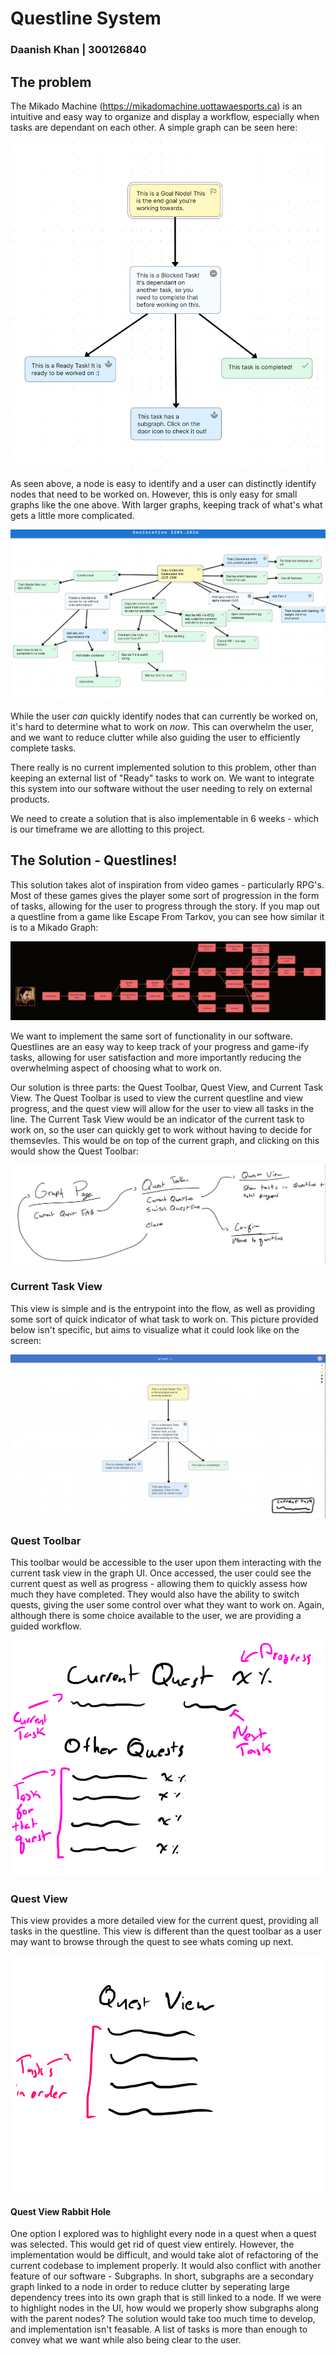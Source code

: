 # Questline System

### Daanish Khan | 300126840

## The problem

The Mikado Machine (https://mikadomachine.uottawaesports.ca) is an intuitive and easy way to organize and display a workflow, especially when tasks are dependant on each other. A simple graph can be seen here:

<img src="simplegraph.png" alt="Simple Graph" width="600" />

As seen above, a node is easy to identify and a user can distinctly identify nodes that need to be worked on. However, this is only easy for small graphs like the one above. With larger graphs, keeping track of what's what gets a little more complicated.

<img src="complicatedgraph.png" alt="Complex Graph" />

While the user *can* quickly identify nodes that can currently be worked on, it's hard to determine what to work on *now*. This can overwhelm the user, and we want to reduce clutter while also guiding the user to efficiently complete tasks.

There really is no current implemented solution to this problem, other than keeping an external list of "Ready" tasks to work on. We want to integrate this system into our software without the user needing to rely on external products. 

We need to create a solution that is also implementable in 6 weeks - which is our timeframe we are allotting to this project.

## The Solution - Questlines!

This solution takes alot of inspiration from video games - particularly RPG's. Most of these games gives the player some sort of progression in the form of tasks, allowing for the user to progress through the story. If you map out a questline from a game like Escape From Tarkov, you can see how similar it is to a Mikado Graph:

<img src="videogamequest.jpg" alt="EFT Questline" />

We want to implement the same sort of functionality in our software. Questlines are an easy way to keep track of your progress and game-ify tasks, allowing for user satisfaction and more importantly reducing the overwhelming aspect of choosing what to work on.

Our solution is three parts: the Quest Toolbar, Quest View, and Current Task View. The Quest Toolbar is used to view the current questline and view progress, and the quest view will allow for the user to view all tasks in the line. The Current Task View would be an indicator of the current task to work on, so the user can quickly get to work without having to decide for themsevles. This would be on top of the current graph, and clicking on this would show the Quest Toolbar:

![Questline Breadboard](./breadboard.png)

### Current Task View

This view is simple and is the entrypoint into the flow, as well as providing some sort of quick indicator of what task to work on. This picture provided below isn't specific, but aims to visualize what it could look like on the screen:

![Current Task View](./currenttaskview.png)

### Quest Toolbar

This toolbar would be accessible to the user upon them interacting with the current task view in the graph UI. Once accessed, the user could see the current quest as well as progress - allowing them to quickly assess how much they have completed. They would also have the ability to switch quests, giving the user some control over what they want to work on. Again, although there is some choice available to the user, we are providing a guided workflow. 

![Quest Toolbar](./questtoolbar.png)

### Quest View

This view provides a more detailed view for the current quest, providing all tasks in the questline. This view is different than the quest toolbar as a user may want to browse through the quest to see whats coming up next.

![Quest View](./questview.png)

#### Quest View Rabbit Hole

One option I explored was to highlight every node in a quest when a quest was selected. This would get rid of quest view entirely. However, the implementation would be difficult, and would take alot of refactoring of the current codebase to implement properly. It would also conflict with another feature of our software - Subgraphs. In short, subgraphs are a secondary graph linked to a node in order to reduce clutter by seperating large dependency trees into its own graph that is still linked to a node. If we were to highlight nodes in the UI, how would we properly show subgraphs along with the parent nodes? The solution would take too much time to develop, and implementation isn't feasable. A list of tasks is more than enough to convey what we want while also being clear to the user.


